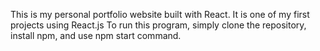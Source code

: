 This is my personal portfolio website built with React. It is one of my first projects using React.js 
To run this program, simply clone the repository, install npm, and use npm start command. 
